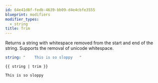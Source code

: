 ```yaml
---
id: 64e41d8f-fedb-4639-bb09-d4e4cbfe3555
blueprint: modifiers
modifier_types:
  - string
title: Trim
---
```

Returns a string with whitespace removed from the start and end of the string. Supports the removal of unicode whitespace.

```yaml
string: "    This is so sloppy   "
```

```
{{ string | trim }}
```

```html
This is so sloppy
```

